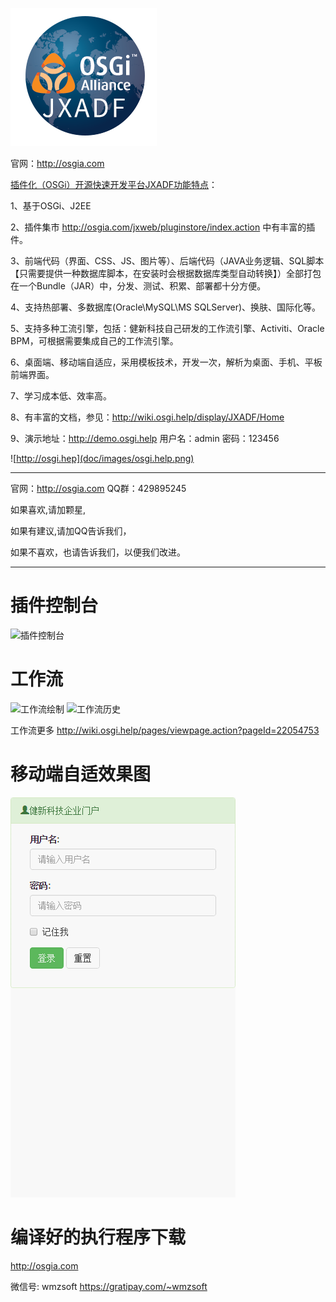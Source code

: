 ﻿![JXADF](doc/images/logo.png)

官网：http://osgia.com

<a href="http://osgia.com" target="osgi">插件化（OSGi）开源快速开发平台JXADF功能特点</a>：

1、基于OSGi、J2EE

2、插件集市 http://osgia.com/jxweb/pluginstore/index.action 中有丰富的插件。

3、前端代码（界面、CSS、JS、图片等）、后端代码（JAVA业务逻辑、SQL脚本【只需要提供一种数据库脚本，在安装时会根据数据库类型自动转换】）全部打包在一个Bundle（JAR）中，分发、测试、积累、部署都十分方便。

4、支持热部署、多数据库(Oracle\MySQL\MS SQLServer)、换肤、国际化等。

5、支持多种工流引擎，包括：健新科技自己研发的工作流引擎、Activiti、Oracle BPM，可根据需要集成自己的工作流引擎。

6、桌面端、移动端自适应，采用模板技术，开发一次，解析为桌面、手机、平板前端界面。

7、学习成本低、效率高。

8、有丰富的文档，参见：http://wiki.osgi.help/display/JXADF/Home

9、演示地址：http://demo.osgi.help 用户名：admin 密码：123456

![http://osgi.hep](doc/images/osgi.help.png)

------------------------------------
官网：http://osgia.com
QQ群：429895245

如果喜欢,请加颗星,

如果有建议,请加QQ告诉我们，

如果不喜欢，也请告诉我们，以便我们改进。


---------------------------------------------------
插件控制台
======
![插件控制台](doc/images/console.png)

工作流
=======
![工作流绘制](doc/images/wf01.png)
![工作流历史](doc/images/wf02.png)

工作流更多 http://wiki.osgi.help/pages/viewpage.action?pageId=22054753

移动端自适效果图
=======
![手机自适应访问截图](doc/images/jxadf-mobile.demo.gif)

编译好的执行程序下载
========
http://osgia.com

微信号: wmzsoft
https://gratipay.com/~wmzsoft


